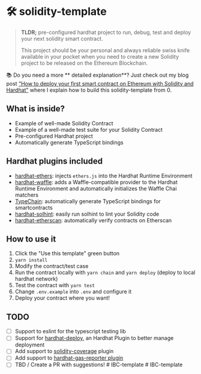# 🛠️ solidity-template

> **TLDR;** pre-configured hardhat project to run, debug, test and deploy your next solidity smart contract.
>
> This project should be your personal and always reliable swiss knife available in your pocket when you need to create a new Solidity project to be released on the Ethereum Blockchain.

📚 Do you need a more ** detailed explanation**? Just check out my blog post ["How to deploy your first smart contract on Ethereum with Solidity and Hardhat"](https://stermi.medium.com/how-to-deploy-your-first-smart-contract-on-ethereum-with-solidity-and-hardhat-22f21d31096e) where I explain how to build this solidity-template from 0.

## What is inside?

- Example of well-made Solidity Contract
- Example of a well-made test suite for your Solidity Contract
- Pre-configured Hardhat project
- Automatically generate TypeScript bindings

## Hardhat plugins included

- [hardhat-ethers](https://hardhat.org/plugins/nomiclabs-hardhat-ethers.html): injects `ethers.js` into the Hardhat Runtime Environment
- [hardhat-waffle](https://hardhat.org/plugins/nomiclabs-hardhat-waffle.html): adds a Waffle-compatible provider to the Hardhat Runtime Environment and automatically initializes the Waffle Chai matchers
- [TypeChain](https://hardhat.org/plugins/typechain-hardhat.html): automatically generate TypeScript bindings for smartcontracts
- [hardhat-solhint](https://hardhat.org/plugins/nomiclabs-hardhat-solhint.html): easily run solhint to lint your Solidity code
- [hardhat-etherscan](https://hardhat.org/plugins/nomiclabs-hardhat-etherscan.html): automatically verify contracts on Etherscan

## How to use it

1.  Click the "Use this template" green button
2.  `yarn install`
3.  Modify the contract/test case
4.  Run the contract locally with `yarn chain` and `yarn deploy` (deploy to local hardhat network)
5.  Test the contract with `yarn test`
6.  Change `.env.example` into `.env` and configure it
7.  Deploy your contract where you want!

## TODO

- [ ] Support to eslint for the typescript testing lib
- [ ] Support for [hardhat-deploy](https://hardhat.org/plugins/hardhat-deploy.html), an Hardhat Plugin to better manage deployment
- [ ] Add support to [solidity-coverage](https://hardhat.org/plugins/solidity-coverage.html) plugin
- [ ] Add support to [hardhat-gas-reporter plugin](https://hardhat.org/plugins/hardhat-gas-reporter.html)
- [ ] TBD / Create a PR with suggestions!
#   I B C - t e m p l a t e 
 
 #   I B C - t e m p l a t e 
 
 
